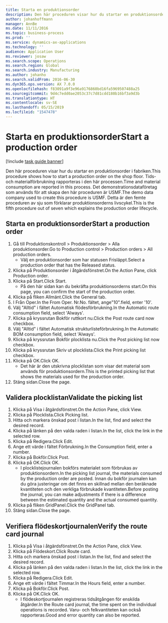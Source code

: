 ```yaml
---
title: Starta en produktionsorder
description: Den här proceduren visar hur du startar en produktionsorder i fabriken.
author: johanhoffmann
manager: AnnBe
ms.date: 11/11/2016
ms.topic: business-process
ms.prod: ''
ms.service: dynamics-ax-applications
ms.technology: ''
audience: Application User
ms.reviewer: josaw
ms.search.scope: Operations
ms.search.region: Global
ms.search.industry: Manufacturing
ms.author: johanho
ms.search.validFrom: 2016-06-30
ms.dyn365.ops.version: AX 7.0.0
ms.openlocfilehash: f83091a9f3e96a9176860bd16fa5969507488a25
ms.sourcegitcommit: 9d4c7edd0ae2053c37c7d81cdd180b16bf3a9d3b
ms.translationtype: HT
ms.contentlocale: sv-SE
ms.lasthandoff: 05/15/2019
ms.locfileid: "1547478"
---
```

# <a name="start-a-production-order"></a><span data-ttu-id="69542-103">Starta en produktionsorder</span><span class="sxs-lookup"><span data-stu-id="69542-103">Start a production order</span></span>

[!include [task guide banner](../../includes/task-guide-banner.md)]

<span data-ttu-id="69542-104">Den här proceduren visar hur du startar en produktionsorder i fabriken.</span><span class="sxs-lookup"><span data-stu-id="69542-104">This procedure shows how to start a production order on the shop floor.</span></span> <span data-ttu-id="69542-105">Tids- och materialförbrukning rapporteras i den här processen.</span><span class="sxs-lookup"><span data-stu-id="69542-105">Time and material consumption are reported in this process.</span></span> <span data-ttu-id="69542-106">Det demonstrationsdataföretag som används för att skapa den här proceduren är USMF.</span><span class="sxs-lookup"><span data-stu-id="69542-106">The demo data company used to create this procedure is USMF.</span></span> <span data-ttu-id="69542-107">Detta är den femte proceduren av sju som förklarar produktionsorderns livscykel.</span><span class="sxs-lookup"><span data-stu-id="69542-107">This is the fifth procedure out of seven which explains the production order lifecycle.</span></span>


## <a name="start-a-production-order"></a><span data-ttu-id="69542-108">Starta en produktionsorder</span><span class="sxs-lookup"><span data-stu-id="69542-108">Start a production order</span></span>
1. <span data-ttu-id="69542-109">Gå till Produktionskontroll > Produktionsorder > Alla produktionsorder.</span><span class="sxs-lookup"><span data-stu-id="69542-109">Go to Production control > Production orders > All production orders.</span></span>
    * <span data-ttu-id="69542-110">Välj en produktionsorder som har statusen Frisläppt.</span><span class="sxs-lookup"><span data-stu-id="69542-110">Select a production order that has the Released status.</span></span>  
2. <span data-ttu-id="69542-111">Klicka på Produktionsorder i åtgärdsfönstret.</span><span class="sxs-lookup"><span data-stu-id="69542-111">On the Action Pane, click Production order.</span></span>
3. <span data-ttu-id="69542-112">Klicka på Start.</span><span class="sxs-lookup"><span data-stu-id="69542-112">Click Start.</span></span>
    * <span data-ttu-id="69542-113">På den här sidan kan du bekräfta produktionsorderns start.</span><span class="sxs-lookup"><span data-stu-id="69542-113">On this page, you can confirm the start of the production order.</span></span>  
4. <span data-ttu-id="69542-114">Klicka på fliken Allmänt.</span><span class="sxs-lookup"><span data-stu-id="69542-114">Click the General tab.</span></span>
5. <span data-ttu-id="69542-115">I Från Oper.</span><span class="sxs-lookup"><span data-stu-id="69542-115">In the From Oper.</span></span> <span data-ttu-id="69542-116">Nr.</span><span class="sxs-lookup"><span data-stu-id="69542-116">No.</span></span> <span data-ttu-id="69542-117">fältet, ange"10".</span><span class="sxs-lookup"><span data-stu-id="69542-117">field, enter '10'.</span></span>
6. <span data-ttu-id="69542-118">Välj "Alltid" i fältet Automatisk flödesförbrukning.</span><span class="sxs-lookup"><span data-stu-id="69542-118">In the Automatic route consumption field, select 'Always'.</span></span>
7. <span data-ttu-id="69542-119">Klicka på kryssrutan Bokför ruttkort nu.</span><span class="sxs-lookup"><span data-stu-id="69542-119">Click the Post route card now checkbox.</span></span>
8. <span data-ttu-id="69542-120">Välj "Alltid" i fältet Automatisk strukturlisteförbrukning.</span><span class="sxs-lookup"><span data-stu-id="69542-120">In the Automatic BOM consumption field, select 'Always'.</span></span>
9. <span data-ttu-id="69542-121">Klicka på kryssrutan Bokför plocklista nu.</span><span class="sxs-lookup"><span data-stu-id="69542-121">Click the Post picking list now checkbox.</span></span>
10. <span data-ttu-id="69542-122">Klicka på kryssrutan Skriv ut plocklista.</span><span class="sxs-lookup"><span data-stu-id="69542-122">Click the Print picking list checkbox.</span></span>
11. <span data-ttu-id="69542-123">Klicka på OK.</span><span class="sxs-lookup"><span data-stu-id="69542-123">Click OK.</span></span>
    * <span data-ttu-id="69542-124">Det här är den utskrivna plocklistan som visar det material som används för produktionsordern.</span><span class="sxs-lookup"><span data-stu-id="69542-124">This is the printed picking list that shows the materials used for the production order.</span></span>  
12. <span data-ttu-id="69542-125">Stäng sidan.</span><span class="sxs-lookup"><span data-stu-id="69542-125">Close the page.</span></span>

## <a name="validate-the-picking-list"></a><span data-ttu-id="69542-126">Validera plocklistan</span><span class="sxs-lookup"><span data-stu-id="69542-126">Validate the picking list</span></span>
1. <span data-ttu-id="69542-127">Klicka på Visa i åtgärdsfönstret.</span><span class="sxs-lookup"><span data-stu-id="69542-127">On the Action Pane, click View.</span></span>
2. <span data-ttu-id="69542-128">Klicka på Plocklista.</span><span class="sxs-lookup"><span data-stu-id="69542-128">Click Picking list.</span></span>
3. <span data-ttu-id="69542-129">Hitta och markera önskad post i listan.</span><span class="sxs-lookup"><span data-stu-id="69542-129">In the list, find and select the desired record.</span></span>
4. <span data-ttu-id="69542-130">Klicka på länken på den valda raden i listan.</span><span class="sxs-lookup"><span data-stu-id="69542-130">In the list, click the link in the selected row.</span></span>
5. <span data-ttu-id="69542-131">Klicka på Redigera.</span><span class="sxs-lookup"><span data-stu-id="69542-131">Click Edit.</span></span>
6. <span data-ttu-id="69542-132">Ange ett värde i fältet Förbrukning.</span><span class="sxs-lookup"><span data-stu-id="69542-132">In the Consumption field, enter a number.</span></span>
7. <span data-ttu-id="69542-133">Klicka på Bokför.</span><span class="sxs-lookup"><span data-stu-id="69542-133">Click Post.</span></span>
8. <span data-ttu-id="69542-134">Klicka på OK.</span><span class="sxs-lookup"><span data-stu-id="69542-134">Click OK.</span></span>
    * <span data-ttu-id="69542-135">I plocklistejournalen bokförs materialet som förbrukas av produktionsordern.</span><span class="sxs-lookup"><span data-stu-id="69542-135">In the picking list journal, the materials consumed by the production order are posted.</span></span> <span data-ttu-id="69542-136">Innan du bokför journalen kan du göra justeringar om det finns en skillnad mellan den beräknade kvantiteten och den verkliga förbrukade kvantiteten.</span><span class="sxs-lookup"><span data-stu-id="69542-136">Before posting the journal, you can make adjustments if there is a difference between the estimated quantity and the actual consumed quantity.</span></span>  
9. <span data-ttu-id="69542-137">Klicka på fliken GridPanel.</span><span class="sxs-lookup"><span data-stu-id="69542-137">Click the GridPanel tab.</span></span>
10. <span data-ttu-id="69542-138">Stäng sidan.</span><span class="sxs-lookup"><span data-stu-id="69542-138">Close the page.</span></span>

## <a name="verify-the-route-card-journal"></a><span data-ttu-id="69542-139">Verifiera flödeskortjournalen</span><span class="sxs-lookup"><span data-stu-id="69542-139">Verify the route card journal</span></span>
1. <span data-ttu-id="69542-140">Klicka på Visa i åtgärdsfönstret.</span><span class="sxs-lookup"><span data-stu-id="69542-140">On the Action Pane, click View.</span></span>
2. <span data-ttu-id="69542-141">Klicka på Flödeskort.</span><span class="sxs-lookup"><span data-stu-id="69542-141">Click Route card.</span></span>
3. <span data-ttu-id="69542-142">Hitta och markera önskad post i listan.</span><span class="sxs-lookup"><span data-stu-id="69542-142">In the list, find and select the desired record.</span></span>
4. <span data-ttu-id="69542-143">Klicka på länken på den valda raden i listan.</span><span class="sxs-lookup"><span data-stu-id="69542-143">In the list, click the link in the selected row.</span></span>
5. <span data-ttu-id="69542-144">Klicka på Redigera.</span><span class="sxs-lookup"><span data-stu-id="69542-144">Click Edit.</span></span>
6. <span data-ttu-id="69542-145">Ange ett värde i fältet Timmar.</span><span class="sxs-lookup"><span data-stu-id="69542-145">In the Hours field, enter a number.</span></span>
7. <span data-ttu-id="69542-146">Klicka på Bokför.</span><span class="sxs-lookup"><span data-stu-id="69542-146">Click Post.</span></span>
8. <span data-ttu-id="69542-147">Klicka på OK.</span><span class="sxs-lookup"><span data-stu-id="69542-147">Click OK.</span></span>
    * <span data-ttu-id="69542-148">I flödeskortjournalen registreras tidsåtgången för enskilda åtgärder.</span><span class="sxs-lookup"><span data-stu-id="69542-148">In the Route card journal, the time spent on the individual operations is recorded.</span></span> <span data-ttu-id="69542-149">Varu- och felkvantiteten kan också rapporteras.</span><span class="sxs-lookup"><span data-stu-id="69542-149">Good and error quantity can also be reported.</span></span>  
